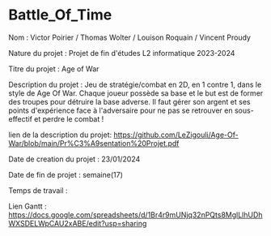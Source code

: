 # Battle_Of_Time 

Nom : Victor Poirier / Thomas Wolter / Louison Roquain / Vincent Proudy

Nature du projet : Projet de fin d'études L2 informatique 2023-2024

Titre du projet : Age of War

Description du projet : Jeu de stratégie/combat en 2D, en 1 contre 1, dans le style de Age Of War. Chaque joueur possède sa base et le but est de former des troupes pour détruire la base adverse. Il faut gérer son argent et ses points d'expérience face à l'adversaire pour ne pas se retrouver en sous-effectif et perdre le combat ! 


lien de la description du projet: https://github.com/LeZigouli/Age-Of-War/blob/main/Pr%C3%A9sentation%20Projet.pdf



Date de creation du projet : 23/01/2024

Date de fin de projet : semaine(17)

Temps de travail :

Lien Gantt : https://docs.google.com/spreadsheets/d/1Br4r9mUNjq32nPQts8MglLlhUDhWXSDELWpCAU2xABE/edit?usp=sharing
